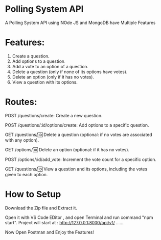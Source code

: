 # Polling System API

A Polling System API using NOde JS and MongoDB have Multiple Features

# Features:

1. Create a question.
2. Add options to a question.
3. Add a vote to an option of a question.
4. Delete a question (only if none of its options have votes).
5. Delete an option (only if it has no votes).
6. View a question with its options.


# Routes:

POST /questions/create: Create a new question.

POST /questions/:id/options/create: Add options to a specific question.

GET /questions/:id: Delete a question (optional: if no votes are associated with any option).

GET /options/:id: Delete an option (optional: if it has no votes).

POST /options/:id/add_vote: Increment the vote count for a specific option.

GET /questions/:id: View a question and its options, including the votes given to each option.

# How to Setup

Download the Zip file and Extract it.

Open it with VS Code EDitor , and open Terminal and run command "npm start". Project will start at :
http://127.0.0.1:8000/api/v1/ ......

Now Open Postman and Enjoy the Features!


